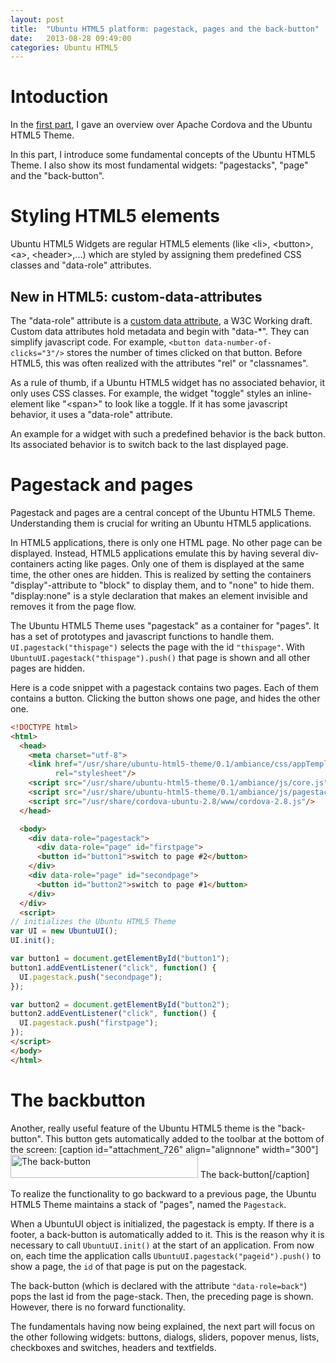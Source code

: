 ```yaml
---
layout: post
title:  "Ubuntu HTML5 platform: pagestack, pages and the back-button"
date:   2013-08-28 09:49:00
categories: Ubuntu HTML5
---
```

<h1>Intoduction</h1>
In the <a href="taming-the-ubuntu-html5-platform-part1/">first part</a>, I gave an overview over Apache Cordova and the Ubuntu HTML5 Theme.

In this part, I introduce some fundamental concepts of the Ubuntu HTML5 Theme. I also show its most fundamental widgets: "pagestacks", "page" and the "back-button".
<h1>Styling HTML5 elements</h1>
Ubuntu HTML5 Widgets are regular HTML5 elements (like &lt;li&gt;, &lt;button&gt;, &lt;a&gt;, &lt;header&gt;,...) which are styled by assigning them predefined CSS classes and "data-role" attributes.

<div class="box">
<h2>New in HTML5: custom-data-attributes</h2>
<p>The "data-role" attribute is a <a href="http://www.w3.org/TR/2011/WD-html5-20110525/elements.html#embedding-custom-non-visible-data-with-the-data-attributes">custom data attribute</a>, a W3C Working draft. Custom data attributes hold metadata and begin with "data-*". They can simplify javascript code. For example, <code>&lt;button data-number-of-clicks="3"/&gt;</code> stores the number of times clicked on that button. Before HTML5, this was often realized with the attributes "rel" or "classnames".</p>
</div>

As a rule of thumb, if a Ubuntu HTML5 widget has no associated behavior, it only uses CSS classes. For example, the widget "toggle" styles an inline-element like "&lt;span&gt;" to look like a toggle. If it has some javascript behavior, it uses a "data-role" attribute.

An example for a widget with such a predefined behavior is the back button. Its associated behavior is to switch back to the last displayed page.
<h1 id="pagestack">Pagestack and pages</h1>
Pagestack and pages are a central concept of the Ubuntu HTML5 Theme. Understanding them is crucial for writing an Ubuntu HTML5 applications.

In HTML5 applications, there is only one HTML page. No other page can be displayed. Instead, HTML5 applications emulate this by having several div-containers acting like pages. Only one of them is displayed at the same time, the other ones are hidden. This is realized by setting the containers "display"-attribute to "block" to display them, and to "none" to hide them. "display:none" is a style declaration that makes an element invisible and removes it from the page flow.

The Ubuntu HTML5 Theme uses "pagestack" as a container for "pages". It has a set of prototypes and javascript functions to handle them. <code>UI.pagestack("thispage")</code> selects the page with the id <code>"thispage"</code>. With <code>UbuntuUI.pagestack("thispage").push()</code> that page is shown and all other pages are hidden.

Here is a code snippet with a pagestack contains two pages. Each of them contains a button. Clicking the button shows one page, and hides the other one.

```html
<!DOCTYPE html>
<html>
  <head>
    <meta charset="utf-8">
    <link href="/usr/share/ubuntu-html5-theme/0.1/ambiance/css/appTemplate.css"
          rel="stylesheet"/>
    <script src="/usr/share/ubuntu-html5-theme/0.1/ambiance/js/core.js"/>
    <script src="/usr/share/ubuntu-html5-theme/0.1/ambiance/js/pagestacks.js"/>
    <script src="/usr/share/cordova-ubuntu-2.8/www/cordova-2.8.js"/>
  </head>

  <body>
    <div data-role="pagestack">
      <div data-role="page" id="firstpage">
      <button id="button1">switch to page #2</button>
    </div>
    <div data-role="page" id="secondpage">
      <button id="button2">switch to page #1</button>
    </div>
  </div>
  <script>
// initializes the Ubuntu HTML5 Theme
var UI = new UbuntuUI();
UI.init();

var button1 = document.getElementById("button1");
button1.addEventListener("click", function() {
  UI.pagestack.push("secondpage");
});

var button2 = document.getElementById("button2");
button2.addEventListener("click", function() {
  UI.pagestack.push("firstpage");
});
</script>
</body>
</html>
```

<h1 id="backbutton">The backbutton</h1>
Another, really useful feature of the Ubuntu HTML5 theme is the "back-button". This button gets automatically added to the toolbar at the bottom of the screen:
[caption id="attachment_726" align="alignnone" width="300"]<a href="http://daniel-beck.org/wp-content/uploads/Backbutton.png"><img src="http://daniel-beck.org/wp-content/uploads/Backbutton-300x37.png" alt="The back-button" width="300" height="37" class="size-medium wp-image-726" /></a> The back-button[/caption]

To realize the functionality to go backward to a previous page, the Ubuntu HTML5 Theme maintains a stack of "pages", named the <code>Pagestack</code>.

When a UbuntuUI object is initialized, the pagestack is empty. If there is a footer, a back-button is automatically added to it. This is the reason why it is necessary to call <code>UbuntuUI.init()</code> at the start of an application.
From now on, each time the application calls <code>UbuntuUI.pagestack("pageid").push()</code> to show a page, the <code>id</code> of that page is put on the pagestack.

The back-button (which is declared with the attribute <code>"data-role=back"</code>) pops the last id from the page-stack. Then, the preceding page is shown. However, there is no forward functionality.

The fundamentals having now being explained, the next part will focus on the other following widgets: buttons, dialogs, sliders, popover menus, lists, checkboxes and switches, headers and textfields.